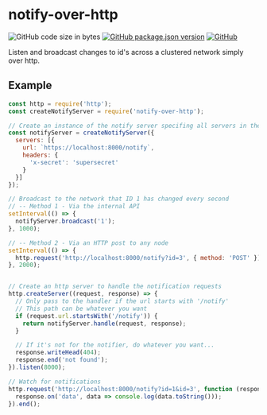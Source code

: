 # notify-over-http
![GitHub code size in bytes](https://img.shields.io/github/languages/code-size/markwylde/notify-over-http)
[![GitHub package.json version](https://img.shields.io/github/package-json/v/markwylde/notify-over-http)](https://github.com/markwylde/notify-over-http/releases)
[![GitHub](https://img.shields.io/github/license/markwylde/notify-over-http)](https://github.com/markwylde/notify-over-http/blob/master/LICENSE)

Listen and broadcast changes to id's across a clustered network simply over http.

## Example
```javascript
const http = require('http');
const createNotifyServer = require('notify-over-http');

// Create an instance of the notify server specifing all servers in the cluster
const notifyServer = createNotifyServer({
  servers: [{
    url: `https://localhost:8000/notify`,
    headers: {
      'x-secret': 'supersecret'
    }
  }]
});

// Broadcast to the network that ID 1 has changed every second
// -- Method 1 - Via the internal API
setInterval(() => {
  notifyServer.broadcast('1');
}, 1000);

// -- Method 2 - Via an HTTP post to any node
setInterval(() => {
  http.request('http://localhost:8000/notify?id=3', { method: 'POST' }).end();
}, 2000);


// Create an http server to handle the notification requests
http.createServer((request, response) => {
  // Only pass to the handler if the url starts with '/notify'
  // This path can be whatever you want
  if (request.url.startsWith('/notify')) {
    return notifyServer.handle(request, response);
  }

  // If it's not for the notifier, do whatever you want...
  response.writeHead(404);
  response.end('not found');
}).listen(8000);

// Watch for notifications
http.request('http://localhost:8000/notify?id=1&id=3', function (response) {
  response.on('data', data => console.log(data.toString()));
}).end();
```
